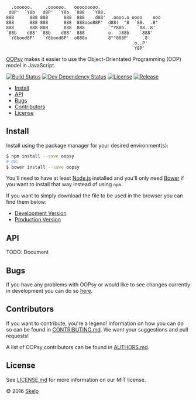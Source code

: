       .oooooo.     .oooooo.   ooooooooo.
     d8P'  `Y8b   d8P'  `Y8b  `888   `Y88.
    888      888 888      888  888   .d88'  .oooo.o oooo    ooo
    888      888 888      888  888ooo88P'  d88(  "8  `88.  .8'
    888      888 888      888  888         `"Y88b.    `88..8'
    `88b    d88' `88b    d88'  888         o.  )88b    `888'
     `Y8bood8P'   `Y8bood8P'  o888o        8""888P'     .8'
                                                    .o..P'
                                                    `Y8P'

[OOPsy](https://github.com/Skelp/oopsy) makes it easier to use the Object-Orientated Programming (OOP) model in
JavaScript.

[![Build Status](https://img.shields.io/travis/Skelp/oopsy/develop.svg?style=flat-square)](https://travis-ci.org/Skelp/oopsy)
[![Dev Dependency Status](https://img.shields.io/david/dev/Skelp/oopsy.svg?style=flat-square)](https://david-dm.org/Skelp/oopsy#info=devDependencies)
[![License](https://img.shields.io/npm/l/oopsy.svg?style=flat-square)](https://github.com/Skelp/oopsy/blob/master/LICENSE.md)
[![Release](https://img.shields.io/npm/v/oopsy.svg?style=flat-square)](https://www.npmjs.com/package/oopsy)

* [Install](#install)
* [API](#api)
* [Bugs](#bugs)
* [Contributors](#contributors)
* [License](#license)

## Install

Install using the package manager for your desired environment(s):

``` bash
$ npm install --save oopsy
# OR:
$ bower install --save oopsy
```

You'll need to have at least [Node.js](https://nodejs.org) installed and you'll only need [Bower](https://bower.io) if
you want to install that way instead of using `npm`.

If you want to simply download the file to be used in the browser you can find them below:

* [Development Version](https://github.com/Skelp/oopsy/blob/master/dist/oopsy.js)
* [Production Version](https://github.com/Skelp/oopsy/blob/master/dist/oopsy.min.js)

## API

TODO: Document

## Bugs

If you have any problems with OOPsy or would like to see changes currently in development you can do so
[here](https://github.com/Skelp/oopsy/issues).

## Contributors

If you want to contribute, you're a legend! Information on how you can do so can be found in
[CONTRIBUTING.md](https://github.com/Skelp/oopsy/blob/master/CONTRIBUTING.md). We want your suggestions and pull
requests!

A list of OOPsy contributors can be found in [AUTHORS.md](https://github.com/Skelp/oopsy/blob/master/AUTHORS.md).

## License

See [LICENSE.md](https://github.com/Skelp/oopsy/raw/master/LICENSE.md) for more information on our MIT license.

© 2016 [Skelp](https://skelp.io)
<img align="right" width="16" height="16" src="https://cdn.rawgit.com/Skelp/skelp-branding/master/assets/logo/base/skelp-logo-16x16.png">
